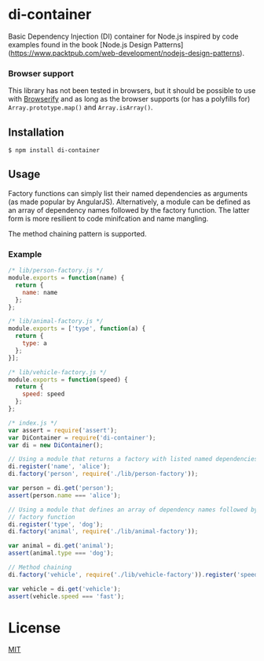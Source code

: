 # di-container

Basic Dependency Injection (DI) container for Node.js inspired by code examples
found in the book [Node.js Design Patterns]
(https://www.packtpub.com/web-development/nodejs-design-patterns).

### Browser support

This library has not been tested in browsers, but it should be possible to use
with [Browserify](http://browserify.org/) and as long as the browser supports
(or has a polyfills for) `Array.prototype.map()` and `Array.isArray()`.

## Installation

`$ npm install di-container`

## Usage

Factory functions can simply list their named dependencies as arguments (as
made popular by AngularJS). Alternatively, a module can be defined as an array
of dependency names followed by the factory function. The latter form is more
resilient to code minifcation and name mangling.

The method chaining pattern is supported.

### Example

```js
/* lib/person-factory.js */
module.exports = function(name) {
  return {
    name: name
  };
};

/* lib/animal-factory.js */
module.exports = ['type', function(a) {
  return {
    type: a
  };
}];

/* lib/vehicle-factory.js */
module.exports = function(speed) {
  return {
    speed: speed
  };
};

/* index.js */
var assert = require('assert');
var DiContainer = require('di-container');
var di = new DiContainer();

// Using a module that returns a factory with listed named dependencies.
di.register('name', 'alice');
di.factory('person', require('./lib/person-factory'));

var person = di.get('person');
assert(person.name === 'alice');

// Using a module that defines an array of dependency names followed by the
// factory function
di.register('type', 'dog');
di.factory('animal', require('./lib/animal-factory'));

var animal = di.get('animal');
assert(animal.type === 'dog');

// Method chaining
di.factory('vehicle', require('./lib/vehicle-factory')).register('speed', 'fast');

var vehicle = di.get('vehicle');
assert(vehicle.speed === 'fast');
```

# License

[MIT](LICENSE)